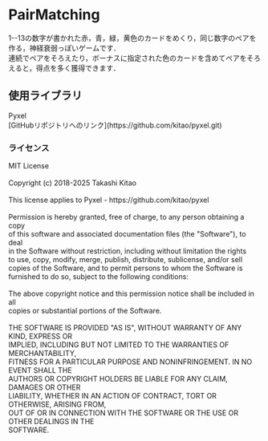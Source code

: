 # PairMatching
1--13の数字が書かれた赤，青，緑，黄色のカードをめくり，同じ数字のペアを作る，神経衰弱っぽいゲームです．<br>
連続でペアをそろえたり，ボーナスに指定された色のカードを含めてペアをそろえると，得点を多く獲得できます．<br>

<h2>使用ライブラリ</h2>
Pyxel
<br>
[GitHubリポジトリへのリンク](https://github.com/kitao/pyxel.git)
<br>
<h3>ライセンス</h3>
MIT License<br>
<br>
Copyright (c) 2018-2025 Takashi Kitao<br>
<br>
This license applies to Pyxel - https://github.com/kitao/pyxel<br>
<br>
Permission is hereby granted, free of charge, to any person obtaining a copy<br>
of this software and associated documentation files (the "Software"), to deal<br>
in the Software without restriction, including without limitation the rights<br>
to use, copy, modify, merge, publish, distribute, sublicense, and/or sell<br>
copies of the Software, and to permit persons to whom the Software is<br>
furnished to do so, subject to the following conditions:<br>
<br>
The above copyright notice and this permission notice shall be included in all<br>
copies or substantial portions of the Software.<br>
<br>
THE SOFTWARE IS PROVIDED "AS IS", WITHOUT WARRANTY OF ANY KIND, EXPRESS OR<br>
IMPLIED, INCLUDING BUT NOT LIMITED TO THE WARRANTIES OF MERCHANTABILITY,<br>
FITNESS FOR A PARTICULAR PURPOSE AND NONINFRINGEMENT. IN NO EVENT SHALL THE<br>
AUTHORS OR COPYRIGHT HOLDERS BE LIABLE FOR ANY CLAIM, DAMAGES OR OTHER<br>
LIABILITY, WHETHER IN AN ACTION OF CONTRACT, TORT OR OTHERWISE, ARISING FROM,<br>
OUT OF OR IN CONNECTION WITH THE SOFTWARE OR THE USE OR OTHER DEALINGS IN THE<br>
SOFTWARE.<br>
